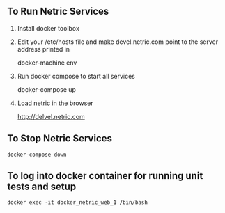 ## To Run Netric Services
    
1. Install docker toolbox

2. Edit your /etc/hosts file and make devel.netric.com point to the server address printed in
    
    docker-machine env
    
3. Run docker compose to start all services

    docker-compose up

4. Load netric in the browser

    http://delvel.netric.com
    
## To Stop Netric Services
    
    docker-compose down

## To log into docker container for running unit tests and setup
    
    docker exec -it docker_netric_web_1 /bin/bash